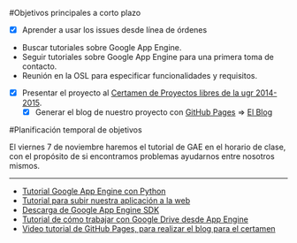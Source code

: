 #Objetivos principales a corto plazo
- [X] Aprender a usar los issues desde línea de órdenes
* Buscar tutoriales sobre Google App Engine.
* Seguir tutoriales sobre Google App Engine para una primera toma de contacto.
* Reunión en la OSL para especificar funcionalidades y requisitos.
- [X] Presentar el proyecto al [Certamen de Proyectos libres de la ugr 2014-2015](http://osl.ugr.es/bases-de-los-premios-a-proyectos-libres-de-la-ugr/).
	- [X] Generar el blog de nuestro proyecto con [GitHub Pages](https://pages.github.com) => [El Blog](http://babeltowerteam.github.io/cloudsarao/)  

#Planificación temporal de objetivos

El viernes 7 de noviembre haremos el tutorial de GAE en el horario de clase, con el propósito de si encontramos problemas ayudarnos entre nosotros mismos.

- - -

* [Tutorial Google App Engine con Python](https://cloud.google.com/appengine/docs/python/gettingstartedpython27/introduction)
* [Tutorial para subir nuestra aplicación a la web](https://cloud.google.com/appengine/docs/python/gettingstartedpython27/uploading)
* [Descarga de Google App Engine SDK](https://cloud.google.com/appengine/downloads#Google_App_Engine_SDK_for_Python)
* [Tutorial de cómo trabajar con Google Drive desde App Engine](https://developers.google.com/drive/web/examples/python)
* [Video tutorial de GitHub Pages, para realizar el blog para el certamen](https://www.youtube.com/watch?v=4TrOCv5Kukk)

